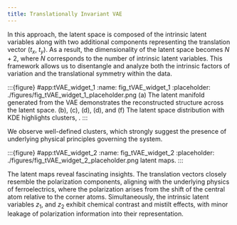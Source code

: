```yaml
---
title: Translationally Invariant VAE
---
```


In this approach, the latent space is composed of the intrinsic latent variables along with two additional components representing the translation vector ($t_x$, $t_y$). As a result, the dimensionality of the latent space becomes $N+2$, where $N$ corresponds to the number of intrinsic latent variables. This framework allows us to disentangle and analyze both the intrinsic factors of variation and the translational symmetry within the data.



:::{figure} #app:tVAE_widget_1
:name: fig_tVAE_widget_1
:placeholder: ./figures/fig_tVAE_widget_1_placeholder.png
(a) The latent manifold generated from the VAE demonstrates the reconstructed structure across the latent space. (b), (c), (d), (d), and (f) The latent space distribution with KDE highlights clusters, .
:::

We observe well-defined clusters, which strongly suggest the presence of underlying physical principles governing the system.


:::{figure} #app:tVAE_widget_2
:name: fig_tVAE_widget_2
:placeholder: ./figures/fig_tVAE_widget_2_placeholder.png
latent maps.
:::

The latent maps reveal fascinating insights. The translation vectors closely resemble the polarization components, aligning with the underlying physics of ferroelectrics, where the polarization arises from the shift of the central atom relative to the corner atoms. Simultaneously, the intrinsic latent variables $z_1$, and $z_2$ exhibit chemical contrast and mistilt effects, with minor leakage of polarization information into their representation.